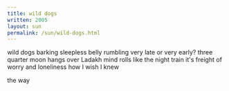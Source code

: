 ```yaml
---
title: wild dogs
written: 2005
layout: sun
permalink: /sun/wild-dogs.html
---
```


<div class="poem">
wild dogs barking  
sleepless belly rumbling  
very late or very early?  
three quarter moon  
hangs over Ladakh  
mind rolls like the night train  
it's freight of worry  
and loneliness  
how I wish I knew
 
the way
</div>

